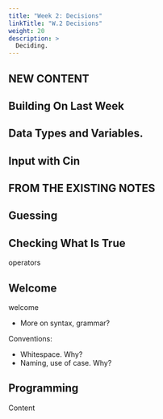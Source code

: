 ```yaml
---
title: "Week 2: Decisions"
linkTitle: "W.2 Decisions"
weight: 20
description: >
  Deciding.
---
```


## NEW CONTENT
## Building On Last Week

## Data Types and Variables.

## Input with Cin


## FROM THE EXISTING NOTES
## Guessing

## Checking What Is True

operators

## Welcome

welcome

* More on syntax, grammar?

Conventions:
  * Whitespace. Why?
  * Naming, use of case. Why?
   
## Programming

Content